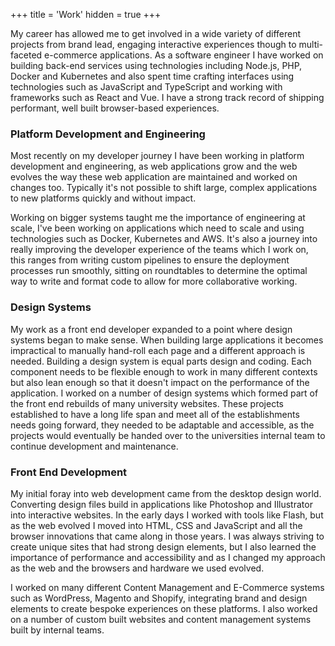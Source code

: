 +++
title = 'Work'
hidden = true
+++

My career has allowed me to get involved in a wide variety of different projects from brand lead, engaging interactive experiences though to multi-faceted e-commerce applications. As a software engineer I have worked on building back-end services using technologies including Node.js, PHP, Docker and Kubernetes and also spent time crafting interfaces using technologies such as JavaScript and TypeScript and working with frameworks such as React and Vue. I have a strong track record of shipping performant, well built browser-based experiences. 

### Platform Development and Engineering

Most recently on my developer journey I have been working in platform development and engineering, as web applications grow and the web evolves the way these web application are maintained and worked on changes too. Typically it's not possible to shift large, complex applications to new platforms quickly and without impact. 

Working on bigger systems taught me the importance of engineering at scale, I've been working on applications which need to scale and using technologies such as Docker, Kubernetes and AWS. It's also a journey into really improving the developer experience of the teams which I work on, this ranges from writing custom pipelines to ensure the deployment processes run smoothly, sitting on roundtables to determine the optimal way to write and format code to allow for more collaborative working. 

### Design Systems

My work as a front end developer expanded to a point where design systems began to make sense. When building large applications it becomes impractical to manually hand-roll each page and a different approach is needed. Building a design system is equal parts design and coding. Each component needs to be flexible enough to work in many different contexts but also lean enough so that it doesn't impact on the performance of the application. I worked on a number of design systems which formed part of the front end rebuilds of many university websites. These projects established to have a long life span and meet all of the establishments needs going forward, they needed to be adaptable and accessible, as the projects would eventually be handed over to the universities internal team to continue development and maintenance. 

### Front End Development

My initial foray into web development came from the desktop design world. Converting design files build in applications like Photoshop and Illustrator into interactive websites. In the early days I worked with tools like Flash, but as the web evolved I moved into HTML, CSS and JavaScript and all the browser innovations that came along in those years. I was always striving to create unique sites that had strong design elements, but I also learned the importance of performance and accessibility and as I changed my approach as the web and the browsers and hardware we used evolved.

I worked on many different Content Management and E-Commerce systems such as WordPress, Magento and Shopify, integrating brand and design elements to create bespoke experiences on these platforms. I also worked on a number of custom built websites and content management systems built by internal teams. 